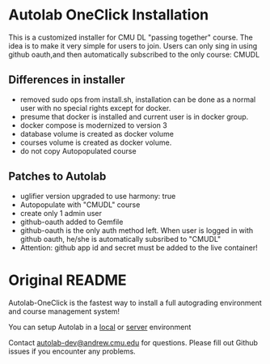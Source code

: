 # Autolab OneClick Installation

This is a customized installer for CMU DL "passing together" course.
The idea is to make it very simple for users to join. Users can only sing in using github oauth,and then automatically subscribed to the only course: CMUDL


## Differences in installer

* removed sudo ops from install.sh, installation can be done as a normal user with no special rights except for docker.
* presume that docker is installed and current user is in docker group.
* docker compose is modernized to version 3
* database volume is created as docker volume
* courses volume is created as docker volume.
* do not copy Autopopulated course

## Patches to Autolab

* uglifier version upgraded to use harmony: true
* Autopopulate with "CMUDL" course
* create only 1 admin user
* github-oauth added to Gemfile
* github-oauth is the only auth method left. When user is logged in with github oauth, he/she is automatically subsribed to "CMUDL"
* Attention: github app id and secret must be added to the live container!



# Original README

Autolab-OneClick is the fastest way to install a full autograding environment and course management system!

You can setup Autolab in a [local](https://github.com/autolab/autolab-oneclick/wiki/Autolab-Local-Installation) or [server](https://github.com/autolab/autolab-oneclick/wiki/Autolab-Server-Installation) environment

Contact autolab-dev@andrew.cmu.edu for questions. Please fill out Github issues if you encounter any problems.
